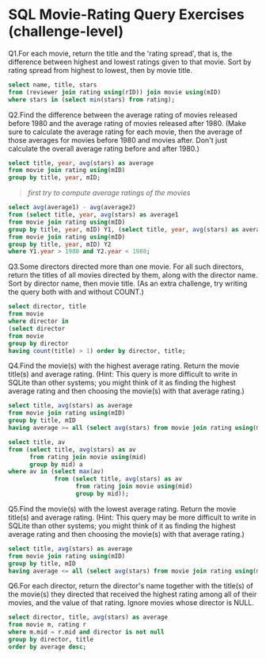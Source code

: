 # SQL Movie-Rating Query Exercises (challenge-level)

Q1.For each movie, return the title and the 'rating spread', that is, the difference between highest and lowest ratings given to that movie. Sort by rating spread from highest to lowest, then by movie title.
```sql
select name, title, stars
from (reviewer join rating using(rID)) join movie using(mID)
where stars in (select min(stars) from rating);
```

Q2.Find the difference between the average rating of movies released before 1980 and the average rating of movies released after 1980. (Make sure to calculate the average rating for each movie, then the average of those averages for movies before 1980 and movies after. Don't just calculate the overall average rating before and after 1980.)


```sql
select title, year, avg(stars) as average
from movie join rating using(mID)
group by title, year, mID;
```
>*first try to compute average ratings of the movies*
```sql
select avg(average1) - avg(average2)
from (select title, year, avg(stars) as average1
from movie join rating using(mID)
group by title, year, mID) Y1, (select title, year, avg(stars) as average2
from movie join rating using(mID)
group by title, year, mID) Y2
where Y1.year > 1980 and Y2.year < 1988;
```

Q3.Some directors directed more than one movie. For all such directors, return the titles of all movies directed by them, along with the director name. Sort by director name, then movie title. (As an extra challenge, try writing the query both with and without COUNT.)
```sql
select director, title
from movie
where director in 
(select director
from movie
group by director
having count(title) > 1) order by director, title;
```

Q4.Find the movie(s) with the highest average rating. Return the movie title(s) and average rating. (Hint: This query is more difficult to write in SQLite than other systems; you might think of it as finding the highest average rating and then choosing the movie(s) with that average rating.)
```sql
select title, avg(stars) as average
from movie join rating using(mID)
group by title, mID
having average >= all (select avg(stars) from movie join rating using(mID) group by title, mID);

select title, av
from (select title, avg(stars) as av 
      from rating join movie using(mid) 
      group by mid) a
where av in (select max(av) 
             from (select title, avg(stars) as av 
                   from rating join movie using(mid) 
                   group by mid));

```

Q5.Find the movie(s) with the lowest average rating. Return the movie title(s) and average rating. (Hint: This query may be more difficult to write in SQLite than other systems; you might think of it as finding the highest average rating and then choosing the movie(s) with that average rating.)
```sql
select title, avg(stars) as average
from movie join rating using(mID)
group by title, mID
having average <= all (select avg(stars) from movie join rating using(mID) group by title, mID);

```

Q6.For each director, return the director's name together with the title(s) of the movie(s) they directed that received the highest rating among all of their movies, and the value of that rating. Ignore movies whose director is NULL.
```sql
select director, title, avg(stars) as average
from movie m, rating r
where m.mid = r.mid and director is not null
group by director, title 
order by average desc;
```

